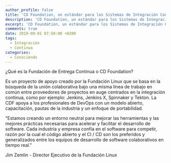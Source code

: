 ```yaml
---
author_profile: false
title: 'CD Foundation, un estándar para los Sistemas de Integración Continua'
description: 'CD Foundation, un estándar para los Sistemas de Integración Continua'
excerpt: 'CD Foundation, un estándar para los Sistemas de Integración Continua'
comments: true
date: 2019-09-01 07:50:00 +0200
tags:
  - Integración
  - Continua
categories:
  - Conociendo
---
```


&iquest;Qu&eacute; es la Fundaci&oacute;n de Entrega Continua o CD Foundation?

Es un proyecto de apoyo creado por la Fundaci&oacute;n Linux que se basa en la b&uacute;squeda de la uni&oacute;n colaborativa bajo una misma l&iacute;nea de trabajo en com&uacute;n entre proveedores de proyectos en auge centrados en la integraci&oacute;n continua, como por ejemplo: Jenkins, Jenkins X, Spinnaker y Tekton. La CDF apoya a los profesionales de DevOps con un modelo abierto, capacitaci&oacute;n, pautas de la industria y un enfoque de portabilidad.

"Estamos creando un entorno neutral para mejorar las herramientas y las mejores pr&aacute;cticas necesarias para acelerar y facilitar el desarrollo de software. Cada industria y empresa conf&iacute;a en el software para competir, raz&oacute;n por la cual el c&oacute;digo abierto y el CI / CD son los preferidos y generalizados entre los equipos de desarrollo de software colaborativos en tiempo real."

Jim Zemlin - Director Ejecutivo de la Fundaci&oacute;n Linux